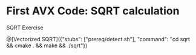 # First AVX Code: SQRT calculation

SQRT Exercise

@[Vectorized SQRT]({"stubs": ["prereq/detect.sh"], "command": "cd sqrt && cmake . && make && ./sqrt"})

